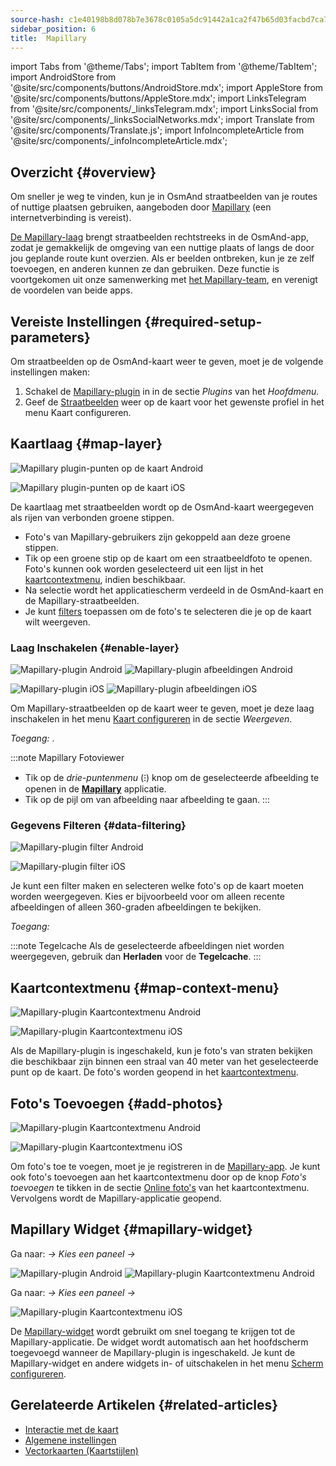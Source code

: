 ```yaml
---
source-hash: c1e40198b8d078b7e3678c0105a5dc91442a1ca2f47b65d03facbd7ca77df64a
sidebar_position: 6
title:  Mapillary
---
```

import Tabs from '@theme/Tabs';
import TabItem from '@theme/TabItem';
import AndroidStore from '@site/src/components/buttons/AndroidStore.mdx';
import AppleStore from '@site/src/components/buttons/AppleStore.mdx';
import LinksTelegram from '@site/src/components/_linksTelegram.mdx';
import LinksSocial from '@site/src/components/_linksSocialNetworks.mdx';
import Translate from '@site/src/components/Translate.js';
import InfoIncompleteArticle from '@site/src/components/_infoIncompleteArticle.mdx';



## Overzicht {#overview}

Om sneller je weg te vinden, kun je in OsmAnd straatbeelden van je routes of nuttige plaatsen gebruiken, aangeboden door [Mapillary](https://www.mapillary.com/) (een internetverbinding is vereist).  

[De Mapillary-laag](https://www.mapillary.com/) brengt straatbeelden rechtstreeks in de OsmAnd-app, zodat je gemakkelijk de omgeving van een nuttige plaats of langs de door jou geplande route kunt overzien. Als er beelden ontbreken, kun je ze zelf toevoegen, en anderen kunnen ze dan gebruiken. Deze functie is voortgekomen uit onze samenwerking met [het Mapillary-team](https://www.mapillary.com/about), en verenigt de voordelen van beide apps.


## Vereiste Instellingen {#required-setup-parameters}

Om straatbeelden op de OsmAnd-kaart weer te geven, moet je de volgende instellingen maken:

1. Schakel de [Mapillary-plugin](../plugins/#enable--disable) in in de sectie *Plugins* van het *Hoofdmenu*.
2. Geef de [Straatbeelden](#enable-layer) weer op de kaart voor het gewenste profiel in het menu Kaart configureren.


## Kaartlaag {#map-layer}

<Tabs groupId="operating-systems" queryString="current-os">

<TabItem value="android" label="Android">

![Mapillary plugin-punten op de kaart Android](@site/static/img/plugins/mapillary/mapillary_plugin_points_android.png)

</TabItem>

<TabItem value="ios" label="iOS">

![Mapillary plugin-punten op de kaart iOS](@site/static/img/plugins/mapillary/mapillary_plugin_points_ios.png)

</TabItem>

</Tabs>

De kaartlaag met straatbeelden wordt op de OsmAnd-kaart weergegeven als rijen van verbonden groene stippen.

- Foto's van Mapillary-gebruikers zijn gekoppeld aan deze groene stippen.
- Tik op een groene stip op de kaart om een straatbeeldfoto te openen. Foto's kunnen ook worden geselecteerd uit een lijst in het [kaartcontextmenu](#map-context-menu), indien beschikbaar.
- Na selectie wordt het applicatiescherm verdeeld in de OsmAnd-kaart en de Mapillary-straatbeelden.
- Je kunt [filters](#data-filtering) toepassen om de foto's te selecteren die je op de kaart wilt weergeven.


### Laag Inschakelen {#enable-layer}

<Tabs groupId="operating-systems" queryString="current-os">

<TabItem value="android" label="Android">

![Mapillary-plugin Android](@site/static/img/plugins/mapillary/mapilary_enable_layer_1_andr.png) ![Mapillary-plugin afbeeldingen Android](@site/static/img/plugins/mapillary/mapilary_enable_layer_2_andr.png)

</TabItem>

<TabItem value="ios" label="iOS">

![Mapillary-plugin iOS](@site/static/img/plugins/mapillary/Mapilary_street_level_imagery_ios.png) ![Mapillary-plugin afbeeldingen iOS](@site/static/img/plugins/mapillary/mapillary_plugin_images_ios.png)

</TabItem>

</Tabs>

Om Mapillary-straatbeelden op de kaart weer te geven, moet je deze laag inschakelen in het menu [Kaart configureren](../map/configure-map-menu.md) in de sectie *Weergeven*.  

*Toegang: <Translate ids="shared_string_menu,configure_map,street_level_imagery"/>*.  

:::note Mapillary Fotoviewer

- Tik op de *drie-puntenmenu* (&#8285;) knop om de geselecteerde afbeelding te openen in de [**Mapillary**](https://www.mapillary.com/mobile-apps) applicatie.
- Tik op de pijl om van afbeelding naar afbeelding te gaan.
:::


### Gegevens Filteren {#data-filtering}

<Tabs groupId="operating-systems" queryString="current-os">

<TabItem value="android" label="Android">

![Mapillary-plugin filter Android](@site/static/img/plugins/mapillary/mapillary_config_map_filter_andr.png)

</TabItem>

<TabItem value="ios" label="iOS">

![Mapillary-plugin filter iOS](@site/static/img/plugins/mapillary/mapillary_plugin_filter_ios.png)

</TabItem>

</Tabs>

Je kunt een filter maken en selecteren welke foto's op de kaart moeten worden weergegeven. Kies er bijvoorbeeld voor om alleen recente afbeeldingen of alleen 360-graden afbeeldingen te bekijken.  

*Toegang: <Translate ids="shared_string_menu,configure_map,street_level_imagery"/>*

:::note Tegelcache
Als de geselecteerde afbeeldingen niet worden weergegeven, gebruik dan **Herladen** voor de **Tegelcache**.
:::


## Kaartcontextmenu {#map-context-menu}

<Tabs groupId="operating-systems" queryString="current-os">

<TabItem value="android" label="Android">

![Mapillary-plugin Kaartcontextmenu Android](@site/static/img/plugins/mapillary/mapillary_plugin_context_menu_android.png)

</TabItem>

<TabItem value="ios" label="iOS">

![Mapillary-plugin Kaartcontextmenu iOS](@site/static/img/plugins/mapillary/mapillary_plugin_context_menu_ios.png)

</TabItem>

</Tabs>

Als de Mapillary-plugin is ingeschakeld, kun je foto's van straten bekijken die beschikbaar zijn binnen een straal van 40 meter van het geselecteerde punt op de kaart. De foto's worden geopend in het [kaartcontextmenu](../map/map-context-menu.md#online-photos).


## Foto's Toevoegen {#add-photos}

<Tabs groupId="operating-systems" queryString="current-os">

<TabItem value="android" label="Android">

![Mapillary-plugin Kaartcontextmenu Android](@site/static/img/plugins/mapillary/mapillary_add_photos_andr.png)

</TabItem>

<TabItem value="ios" label="iOS">

![Mapillary-plugin Kaartcontextmenu iOS](@site/static/img/plugins/mapillary/mapillary_add_photos_ios.png)

</TabItem>

</Tabs>

Om foto's toe te voegen, moet je je registreren in de [Mapillary-app](https://www.mapillary.com/mobile-apps). Je kunt ook foto's toevoegen aan het kaartcontextmenu door op de knop *Foto's toevoegen* te tikken in de sectie [Online foto's](../map/map-context-menu.md#online-photos) van het kaartcontextmenu. Vervolgens wordt de Mapillary-applicatie geopend.


## Mapillary Widget {#mapillary-widget}

<Tabs groupId="operating-systems" queryString="current-os">

<TabItem value="android" label="Android">

Ga naar: *<Translate android="true" ids="shared_string_menu,map_widget_config,shared_string_widgets"/> → Kies een paneel → <Translate android="true" ids="mapillary"/>*

![Mapillary-plugin Android](@site/static/img/plugins/mapillary/mapillary_widget_1_andr.png)  ![Mapillary-plugin Kaartcontextmenu Android](@site/static/img/plugins/mapillary/mapillary_widget_2_andr.png)

</TabItem>

<TabItem value="ios" label="iOS">

Ga naar: *<Translate ios="true" ids="shared_string_menu,layer_map_appearance,shared_string_widgets"/> → Kies een paneel → <Translate ios="true" ids="mapillary"/>*

![Mapillary-plugin Kaartcontextmenu iOS](@site/static/img/plugins/mapillary/mapillary_app_activation_ios.png)

</TabItem>

</Tabs>

De [Mapillary-widget](../widgets/info-widgets.md#mapillary-widget) wordt gebruikt om snel toegang te krijgen tot de Mapillary-applicatie. De widget wordt automatisch aan het hoofdscherm toegevoegd wanneer de Mapillary-plugin is ingeschakeld. Je kunt de Mapillary-widget en andere widgets in- of uitschakelen in het menu [Scherm configureren](../widgets/configure-screen.md).


## Gerelateerde Artikelen {#related-articles}

- [Interactie met de kaart](../../user/map/interact-with-map.md)
- [Algemene instellingen](../../user/personal/global-settings.md)
- [Vectorkaarten (Kaartstijlen)](../../user/map/vector-maps.md)
